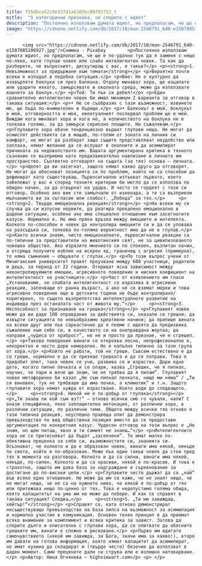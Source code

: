 ```yaml
---
title: f55dbca52c9e337d1a6382bc00f03753_t
mitle:  "5 категорични признака, че спорите с идиот"
description: "Постоянно използвам думата идиот, но предполагам, че ще е по-удачно тук да я заменя с нещо по-леко, като глупав човек или слабо интелигентен човек. Та как да разберете, че въпросният, дискутиращ с вас, е такъв? 1. Невъзможност за придържане към темата Вероятно почти всеки е изпадал в подобна ситуация. Вие: Не е културно да изхвърляте …"
image: "https://cdnone.netlify.com/db/2017/10/man-2546791_640-e1507885106927.jpg"
---
```


          <img src="https://cdnone.netlify.com/db/2017/10/man-2546791_640-e1507885106927.jpg"/>Снимка - Pixabay        <p>Постоянно използвам думата идиот, но предполагам, че ще е по-удачно тук да я заменя с нещо по-леко, като глупав човек или слабо интелигентен човек. Та как да разберете, че въпросният, дискутиращ с вас, е такъв?</p> <p><strong>1. Невъзможност за придържане към темата</strong></p> <p>Вероятно почти всеки е изпадал в подобна ситуация.</p> <p>Вие: Не е културно да изхвърляте боклука си през балкона. Отдолу минават хора, ще изцапате или ударите някого, замърсявате и околната среда, може да използвате кошчето за боклук.</p> <p>Той: Ти пък си дебел!</p> <p>Един сравнително интелигентен човек би имал минимум 2 варианта за отговор в такава ситуация:</p> <p>• Не се съобразих с тази възможност, извинете ме, ще бъда по-внимателен в бъдеще.</p> <p>• Балконът е мой, боклукът е мой, отговорността е моя, евентуалният последвал проблем ще е мой. Виждам кога минават хора и кога не, а количеството на боклука не е толкова голямо, за да замърси сериозно площите. Не съжалявам.</p> <p>Глупавите хора обаче тенденциозно вършат глупави неща. Не могат да осмислят действията си в мащаб, по-голям от зоната на личния си комфорт, не могат да разберат защо същите представляват неудобство или заплаха, нямат желание да се вслушат в околните и да асимилират причината за недоволството им. Вашата аргументирана критика в тяхното съзнание се възприема като предизвикателно навлизане в личното им пространство. Съответно отговарят на същата (за тях) основа – личната.</p> <p>Целят да ви засегнат, защото нямат какво друго да отговорят. Не могат да обосноват позицията си по проблем, който не са способни да дефинират като съществуващ. Първосигнално изтъкват първото, което забележат у вас и според техните критерии би могло да се използва по обиден начин, за да отвърнат на удара. И често се гордеят с този си отговор. Особено ако вие сте замълчали от изненада, а те са възприели мълчанието ви за съгласие или слабост. „Победа“ за тях.</p>     <p><strong>2. Твърде емоционална реакция</strong></p> <p>На всеки му се случва да си изпусне нервите, да реагира прекалено емоционално в дадени ситуации, особено ако има специално отношение към засегнатите казуси. Нормално е. Но има пряка връзка между емоциите и интелекта. Колкото по-способен е човек да контролира емоциите си и да се уповава на разсъдъка си, толкова по-голяма вероятност има да не е глупав.</p> <p>Както всички знаем, чисто емоционалните, първосигнални реакции са по-типични за представители на животинския свят, не за цивилизованото човешко общество. Ако изразите мнението си по спокоен, възпитан начин, а отсреща получите изблик на искрен яд, граничещ с агресия (примерно), то няма съмнение – общувате с глупак.</p> <p>По този въпрос учени от Мичиганския университет правят проучване между 600 участници, родители и деца, за период от 22 години. Откриват ясна зависимост между неконтролируемите емоции, агресивното поведение и ниския коефициент на интелигентност на участниците.</p> <p>Част от изявлението им гласи „Установихме, че слабата интелигентност се изразява в агресивни реакции, започващи от ранна възраст, а ако не се вземат мерки и това агресивно поведение още в детските години не бъде контролирано/коригирано, то същото възпрепятства интелектуалното развитие на индивида през останалата част от живота му.“</p>     <p><strong>3. Неспособност за признаване на грешка</strong></p> <p>Глупавият човек може да ви даде 100 оправдания за действията си, оказали се грешни; да извърти ситуацията по невъобразимо креативни начини; да припише вината на всеки друг или пък саркастично да я поеме с идеята да предизвика съжаление към себе си, в качеството си на онеправдана жертва; да направи „чудеса от храброст“, но не и просто да признае, че е сгрешил.</p> <p>Такова поведение винаги се откроява лесно, непрофесионално е, некоректно и често дори неморално. Но е напълно типично за тази група от хора.</p> <p>Който не работи, той не греши. Съвсем естествено е да се греши, нормално е да се признае грешката и да се поправи. Това е придобит опит, така човек се учи, развива се и израства. Дори едно дете, когато пипне печката и се опари, казва „Сгреших, че я пипнах, научих, че пари и вече ще знам, че не трябва да я пипам“. Глупавият човек метафорично би казал „Не съм пипнал печката, нищо ми няма“ / „Ти си виновен, тук не трябваше да има печка, а климатик“ и т.н. Защото глупавите хора нямат нужда от израстване. Което води до следващото.</p>     <p><strong>4. Никой не е по-добър от глупака</strong></p> <p>„Ти знаеш ли кой съм аз?!“ – отново всички сме го чували, нали? С онази специфична, леко заплашителна интонация, от различни хора, в различни ситуации, по различни теми. Общото между всички тях отново е тази типична реакция, неуспешно правеща опит да демонстрира превъзходство по вид обществена позиция вместо да се предостави аргументация по конкретния казус. Чудесен отговор на този въпрос е „Не знам, но щом питаш, явно и ти самият не знаеш…“</p> <p>Интелигентните хора не се притесняват да бъдат „засенчени“. Те имат малко по-обективна преценка за себе си, възможностите си, знанията си. Осъзнават, че колкото и да е образован човек, винаги има някой, някъде по света, който е по-образован. Може пък един такъв човек да стои пред тях в момента на разговора. Колкото и да са силни, винаги има някой, някъде, по-силен. Колкото и да са красиви, някой е по-красив. И това е страхотно, защото им дава база за надграждане и съревнование за достигане до по-високи цели.</p> <p>Глупавите често държат да са „най“ във всяко едно отношение. Не може да им се каже, че не знаят нещо, че не могат нещо, че не са на нужното ниво, че някой е по-добър от тях или притежава нещо по-ценно от тях. Това е недопустимо голяма обида, която капацитетът на ума им не може да побере. И как се справят в такава ситуация? Следва…</p>     <p><strong>5. „Ти ми завиждаш, хейтър!“</strong></p> <p>Справят се, като отново демонстрират несъществуващо превъзходство на база липса на възможност за асимилация и нормално участие в комуникация. Основен техен принцип е да приемат всяко внимание за комплимент и всяка критика за завист. Затова да спорите дълго и описателно с глупави хора, да се опитвате да обясните грешките им, винаги е сложно и рисковано.</p> <p>Първо им вдигате самочувствието (някой им завижда, за Бога, значи има за какво!), второ им давате на готово информация, която нямат капацитет да асимилират, но имат кухина да складират и (твърде често) безочие да използват в даден момент. Сами преценете дали си струва или е излишно натоварване.</p> <p>Автор: Нина Огнянова – highviewart.com</p> <p> </p>        
